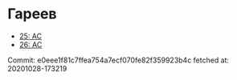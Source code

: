 # Гареев
- [25: AC](25.md)
- [26: AC](26.md)

Commit: e0eee1f81c7ffea754a7ecf070fe82f359923b4c
 fetched at: 20201028-173219

